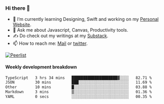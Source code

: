 ### Hi there 👋

- 🌱 I’m currently learning Designing, Swift and working on my [Personal Website](https://kvaishak.com/).
- 💬 Ask me about Javascript, Canvas,  Productivity tools. 
- :writing_hand: Do check out my writings at my [Substack](https://kvaishak.substack.com/).
- 📫 How to reach me: [Mail](mailto:vaishak.kaippanchery@gmail.com) or [twitter](https://twitter.com/kvaishack).

[![Peerlist](https://github-readme-badge.peerlist.io/api/vaishak)](https://peerlist.io/vaishak)

#### Weekly development breakdown

<!--START_SECTION:waka-->

```txt
TypeScript   3 hrs 34 mins   ████████████████████▓░░░░   82.71 %
JSON         30 mins         ███░░░░░░░░░░░░░░░░░░░░░░   11.69 %
Other        10 mins         █░░░░░░░░░░░░░░░░░░░░░░░░   03.88 %
Markdown     3 mins          ▒░░░░░░░░░░░░░░░░░░░░░░░░   01.36 %
YAML         0 secs          ░░░░░░░░░░░░░░░░░░░░░░░░░   00.35 %
```

<!--END_SECTION:waka-->
